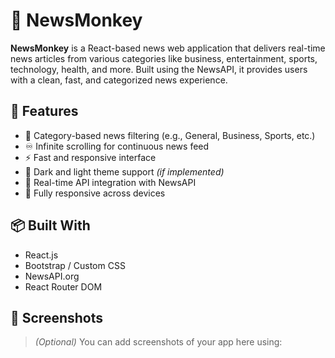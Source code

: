 # 📰 NewsMonkey

**NewsMonkey** is a React-based news web application that delivers real-time news articles from various categories like business, entertainment, sports, technology, health, and more. Built using the NewsAPI, it provides users with a clean, fast, and categorized news experience.
## 🚀 Features

- 🔎 Category-based news filtering (e.g., General, Business, Sports, etc.)
- ♾️ Infinite scrolling for continuous news feed
- ⚡ Fast and responsive interface
- 🌙 Dark and light theme support *(if implemented)*
- 📰 Real-time API integration with NewsAPI
- 📱 Fully responsive across devices

## 📦 Built With

- React.js
- Bootstrap / Custom CSS
- NewsAPI.org
- React Router DOM

## 📸 Screenshots

> *(Optional)* You can add screenshots of your app here using:
